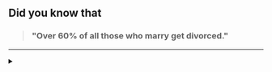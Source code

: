 ## Did you know that

<h3>
  <blockquote>
<!--START_SECTION:debris-->                                                                                                                                                                                                                                                            
"Over 60% of all those who marry get divorced."
<!--END_SECTION:debris-->
  </blockquote>
</h3>

-----

<details>
  <summary></summary>

<img src="https://github-readme-stats.vercel.app/api?show_icons=true&hide=issues&username=ekickx"> <img src="https://github-readme-stats.vercel.app/api/top-langs/?layout=compact&username=ekickx">

</details>

